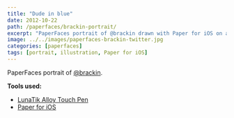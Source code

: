 ```yaml
---
title: "Dude in blue"
date: 2012-10-22
path: /paperfaces/brackin-portrait/
excerpt: "PaperFaces portrait of @brackin drawn with Paper for iOS on an iPad."
image: ../../images/paperfaces-brackin-twitter.jpg
categories: [paperfaces]
tags: [portrait, illustration, Paper for iOS]
---
```


PaperFaces portrait of [@brackin](https://twitter.com/brackin).

**Tools used:**

- [LunaTik Alloy Touch Pen](https://www.amazon.com/gp/product/B00821TR7G/ref=as_li_ss_tl?ie=UTF8&tag=mademist-20&linkCode=as2&camp=1789&creative=390957&creativeASIN=B00821TR7G)
- [Paper for iOS](https://paper.bywetransfer.com/)
